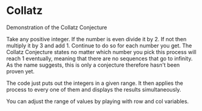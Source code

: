 # Collatz
Demonstration of the Collatz Conjecture

  Take any positive integer. If the number is even divide it by 2. If not then multiply it by 3 and add 1. Continue to do so for 
each number you get. The Collatz Conjecture states no matter which number you pick this process will reach 1 eventually, meaning 
that there are no sequences that go to infinity. As the name suggests, this is only a conjecture therefore hasn't been proven yet.

  The code just puts out the integers in a given range. It then applies the process to every one of them and displays the results
  simultaneously. 
  
  You can adjust the range of values by playing with row and col variables.
